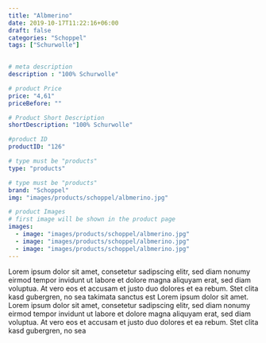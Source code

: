 ```yaml
---
title: "Albmerino"
date: 2019-10-17T11:22:16+06:00
draft: false
categories: "Schoppel"
tags: ["Schurwolle"]
 

# meta description
description : "100% Schurwolle"

# product Price
price: "4,61"
priceBefore: ""

# Product Short Description
shortDescription: "100% Schurwolle"

#product ID
productID: "126"

# type must be "products"
type: "products"

# type must be "products"
brand: "Schoppel"
img: "images/products/schoppel/albmerino.jpg"   

# product Images
# first image will be shown in the product page
images:
  - image: "images/products/schoppel/albmerino.jpg"
  - image: "images/products/schoppel/albmerino.jpg"
  - image: "images/products/schoppel/albmerino.jpg"
---
```


Lorem ipsum dolor sit amet, consetetur sadipscing elitr, sed diam nonumy eirmod tempor invidunt ut labore et dolore magna aliquyam erat, sed diam voluptua. At vero eos et accusam et justo duo dolores et ea rebum. Stet clita kasd gubergren, no sea takimata sanctus est Lorem ipsum dolor sit amet. Lorem ipsum dolor sit amet, consetetur sadipscing elitr, sed diam nonumy eirmod tempor invidunt ut labore et dolore magna aliquyam erat, sed diam voluptua. At vero eos et accusam et justo duo dolores et ea rebum. Stet clita kasd gubergren, no sea 
